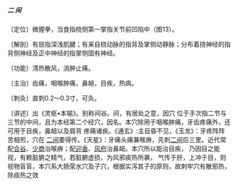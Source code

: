 ##### 二 间

〔定位〕微握拳，当食指桡侧第一掌指关节前凹陷中（图13）。

〔解剖〕有屈指深浅肌腱；有来自桡动脉的指背及掌侧动静脉；分布着挠神经的指背侧神经及正中神经的指掌侧固有神经。

〔功能〕清热散风，消肿止痛。

〔主治〕齿痛，咽喉肿痛，鼻衄，目疾，热病。

〔刺灸〕直刺0.2〜0.3寸，可灸。

〔讲述〕出《灵枢•本输》。别称间谷。间，有居处之意，因穴 位于手次指二节与三节的中间，且为本经第二个经穴，因名。本穴除用于咽喉肿痛，牙齿疼痛外，还可用于目疾，鼻衄以及肩背 疼痛诸疾。《通玄》:主目昏不见，《玉龙》：牙疼阵阵苦相煎，穴在 [二间](https://www.gmzyjc.com/read/zjs/zjs3.1.1-3-0.1.2.3.2.md)要得传。《天星》：牙痛头痛兼喉痹，先刺[二间](https://www.gmzyjc.com/read/zjs/zjs3.1.1-3-0.1.2.3.2.md)后三里。近代常 配[合谷](https://www.gmzyjc.com/read/zjs/zjs3.1.1-3-0.1.2.3.4.md)、[少商](https://www.gmzyjc.com/read/zjs/zjs3.1.1-3-0.1.1.3.10.1.md)治喉痹；配[迎香](https://www.gmzyjc.com/read/zjs/zjs3.1.1-3-0.1.2.3.20.md)、[风府](https://www.gmzyjc.com/read/zjs/zjs3.2.2-0.0.1.3.16.md)治鼻衄。本穴所以能治目疾， 乃因目之能视，有赖脏腑之精气，若脏腑虚损，为风邪痰热所袭， 气传于肝，上冲于目，则视物盲盲，本穴系大肠荥水穴及子穴，根据实泻其子的原则，故刺牢穴有散邪热，除痰热之效
